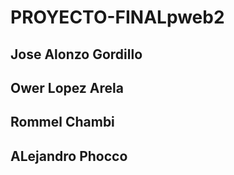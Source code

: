 # PROYECTO-FINALpweb2
## Jose Alonzo Gordillo 
## Ower Lopez Arela
## Rommel Chambi
## ALejandro Phocco

